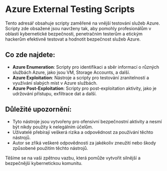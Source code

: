 # Azure External Testing Scripts

Tento adresář obsahuje scripty zaměřené na vnější testování služeb Azure. Scripty zde obsažené jsou navrženy tak, aby pomohly profesionálům v oblasti kybernetické bezpečnosti, penetračním testerům a etickým hackerům efektivně testovat a hodnotit bezpečnost služeb Azure.

## Co zde najdete:
- **Azure Enumeration**: Scripty pro identifikaci a sběr informací o různých službách Azure, jako jsou VM, Storage Accounts, a další.
- **Azure Exploitation**: Nástroje a scripty pro testování zranitelností a využívání slabých míst v Azure službách.
- **Azure Post-Exploitation**: Scripty pro post-exploitation aktivity, jako je udržování přístupu, exfiltrace dat a další.

## Důležité upozornění:
- Tyto nástroje jsou vytvořeny pro ofensivní bezpečnostní aktivity a nesmí být nikdy použity k nelegálním účelům.
- Uživatelé přebírají veškerá rizika a odpovědnost za používání těchto nástrojů.
- Autor se zříká veškeré odpovědnosti za jakékoliv zneužití nebo škody způsobené použitím těchto nástrojů.

Těšíme se na vaši zpětnou vazbu, která pomůže vytvořit silnější a bezpečnější kybernetickou komunitu.
